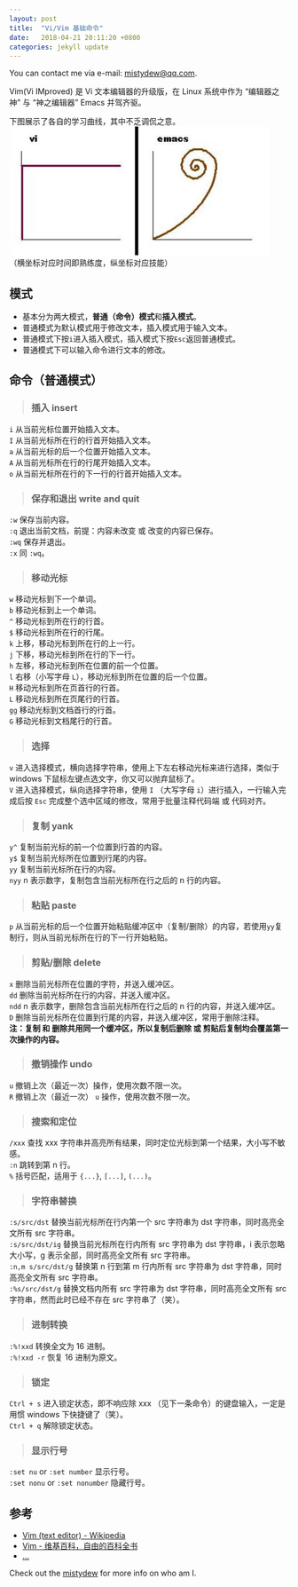 ```yaml
---
layout: post
title:  "Vi/Vim 基础命令"
date:   2018-04-21 20:11:20 +0800
categories: jekyll update
---
```

You can contact me via e-mail: [mistydew@qq.com](https://en.mail.qq.com).

Vim(Vi IMproved) 是 Vi 文本编辑器的升级版，在 Linux 系统中作为 “编辑器之神” 与 “神之编辑器” Emacs 并驾齐驱。

下图展示了各自的学习曲线，其中不乏调侃之意。
<br>
![images](/images/20180421/vi_emacs_learning_curves.jpg)
<br>
（横坐标对应时间即熟练度，纵坐标对应技能）

## 模式
* 基本分为两大模式，**普通（命令）模式**和**插入模式**。
* 普通模式为默认模式用于修改文本，插入模式用于输入文本。
* 普通模式下按`i`进入插入模式，插入模式下按`Esc`返回普通模式。
* 普通模式下可以输入命令进行文本的修改。

## 命令（普通模式）

> ### 插入 insert
`i` 从当前光标位置开始插入文本。
<br>
`I` 从当前光标所在行的行首开始插入文本。
<br>
`a` 从当前光标的后一个位置开始插入文本。
<br>
`A` 从当前光标所在行的行尾开始插入文本。
<br>
`o` 从当前光标所在行的下一行的行首开始插入文本。

> ### 保存和退出 write and quit
`:w` 保存当前内容。
<br>
`:q` 退出当前文档，前提：内容未改变 或 改变的内容已保存。
<br>
`:wq` 保存并退出。
<br>
`:x` 同 `:wq`。

> ### 移动光标
`w` 移动光标到下一个单词。
<br>
`b` 移动光标到上一个单词。
<br>
`^` 移动光标到所在行的行首。
<br>
`$` 移动光标到所在行的行尾。
<br>
`k` 上移，移动光标到所在行的上一行。
<br>
`j` 下移，移动光标到所在行的下一行。
<br>
`h` 左移，移动光标到所在位置的前一个位置。
<br>
`l` 右移（小写字母 `L`），移动光标到所在位置的后一个位置。
<br>
`H` 移动光标到所在页首行的行首。
<br>
`L` 移动光标到所在页尾行的行首。
<br>
`gg` 移动光标到文档首行的行首。
<br>
`G` 移动光标到文档尾行的行首。

> ### 选择
`v` 进入选择模式，横向选择字符串，使用上下左右移动光标来进行选择，类似于 windows 下鼠标左键点选文字，你又可以抛弃鼠标了。
<br>
`V` 进入选择模式，纵向选择字符串，使用 `I` （大写字母 `i`）进行插入，一行输入完成后按 `Esc` 完成整个选中区域的修改，常用于批量注释代码端 或 代码对齐。

> ### 复制 yank
`y^` 复制当前光标的前一个位置到行首的内容。
<br>
`y$` 复制当前光标所在位置到行尾的内容。
<br>
`yy` 复制当前光标所在行的内容。
<br>
`nyy` n 表示数字，复制包含当前光标所在行之后的 n 行的内容。

> ### 粘贴 paste
`p` 从当前光标的后一个位置开始粘贴缓冲区中（复制/删除）的内容，若使用`yy`复制行，则从当前光标所在行的下一行开始粘贴。

> ### 剪贴/删除 delete
`x` 删除当前光标所在位置的字符，并送入缓冲区。
<br>
`dd` 删除当前光标所在行的内容，并送入缓冲区。
<br>
`ndd` n 表示数字，删除包含当前光标所在行之后的 n 行的内容，并送入缓冲区。
<br>
`D` 删除当前光标所在位置到行尾的内容，并送入缓冲区，常用于删除注释。
<br>
**注：复制 和 删除共用同一个缓冲区，所以复制后删除 或 剪贴后复制均会覆盖第一次操作的内容。**

> ### 撤销操作 undo
`u` 撤销上次（最近一次）操作，使用次数不限一次。
<br>
`R` 撤销上次（最近一次） `u` 操作，使用次数不限一次。

> ### 搜索和定位
`/xxx` 查找 xxx 字符串并高亮所有结果，同时定位光标到第一个结果，大小写不敏感。
<br>
`:n` 跳转到第 n 行。
<br>
`%` 括号匹配，适用于 `{...}`, `[...]`, `(...)`。

> ### 字符串替换
`:s/src/dst` 替换当前光标所在行内第一个 src 字符串为 dst 字符串，同时高亮全文所有 src 字符串。
<br>
`:s/src/dst/ig` 替换当前光标所在行内所有 src 字符串为 dst 字符串，i 表示忽略大小写，g 表示全部，同时高亮全文所有 src 字符串。
<br>
`:n,m s/src/dst/g` 替换第 n 行到第 m 行内所有 src 字符串为 dst 字符串，同时高亮全文所有 src 字符串。
<br>
`:%s/src/dst/g` 替换文档内所有 src 字符串为 dst 字符串，同时高亮全文所有 src 字符串，然而此时已经不存在 src 字符串了（笑）。

> ### 进制转换
`:%!xxd` 转换全文为 16 进制。
<br>
`:%!xxd -r` 恢复 16 进制为原文。

> ### 锁定
`Ctrl + s` 进入锁定状态，即不响应除 xxx （见下一条命令）的键盘输入，一定是用惯 windows 下快捷键了（笑）。
<br>
`Ctrl + q` 解除锁定状态。

> ### 显示行号
`:set nu` or `:set number` 显示行号。
<br>
`:set nonu` or `:set nonumber` 隐藏行号。

## 参考
* [Vim (text editor) - Wikipedia](https://en.wikipedia.org/wiki/Vim_(text_editor))
* [Vim - 维基百科，自由的百科全书](https://zh.wikipedia.org/wiki/Vim)
* [...][md]

Check out the [mistydew][md] for more info on who am I.

[md]: http://github.com/mistydew
